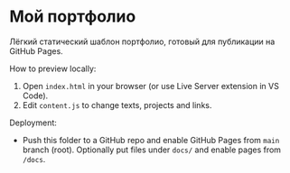 # Мой портфолио

Лёгкий статический шаблон портфолио, готовый для публикации на GitHub Pages.

How to preview locally:

1. Open `index.html` in your browser (or use Live Server extension in VS Code).
2. Edit `content.js` to change texts, projects and links.

Deployment:

- Push this folder to a GitHub repo and enable GitHub Pages from `main` branch (root). Optionally put files under `docs/` and enable pages from `/docs`.
